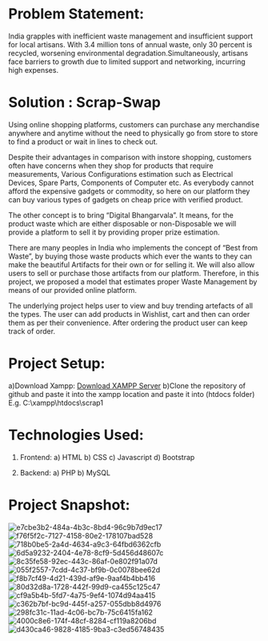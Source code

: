 # Problem Statement:
India grapples with inefficient waste management and insufficient support for local artisans. With 3.4 million tons of annual waste, only 30 percent is recycled, worsening environmental degradation.Simultaneously, artisans face barriers to growth due to limited support and networking, incurring high expenses.
		

# Solution : Scrap-Swap
Using online shopping platforms, customers can purchase any merchandise anywhere and anytime without the need to physically go from store to store to find a product or wait in lines to check out.

Despite their advantages in comparison with instore shopping, customers often have concerns when they shop for products that require measurements, Various Configurations estimation such as Electrical Devices, Spare Parts, Components of Computer etc. As everybody cannot afford the expensive gadgets or commodity, so here on our platform they can buy various types of gadgets on cheap price with verified product.

The other concept is to bring “Digital Bhangarvala”. It means, for the product waste which are either disposable or non-Disposable we will provide a platform to sell it by providing proper prize estimation. 

There are many peoples in India who implements the concept of “Best from Waste”, by buying those waste products which ever the wants to they can make the beautiful Artifacts for their own or for selling it. We will also allow users to sell or purchase those artifacts from our platform. Therefore, in this project, we proposed a model that estimates proper Waste Management by means of our provided online platform. 

The underlying project helps user to view and buy trending artefacts of all the types. The user can add products in Wishlist, cart and then can order them as per their convenience. After ordering the product user can keep track of order.

# Project Setup:
a)Download Xampp:
[Download XAMPP Server](https://www.apachefriends.org/)
b)Clone the repository of github and paste it into the xampp location and paste it into (htdocs folder) E.g. C:\xampp\htdocs\scrap1

 

# Technologies Used:
  1) Frontend:
     a) HTML
     b) CSS
     c) Javascript
     d) Bootstrap
		
  2) Backend:
     a) PHP
     b) MySQL

# Project Snapshot:
![e7cbe3b2-484a-4b3c-8bd4-96c9b7d9ec17](https://github.com/Chinmayk12/scrap1/assets/137162238/404793fe-9077-40b6-aa88-3f11d3c4cf36)
![f76f5f2c-7127-4158-80e2-178107bad528](https://github.com/Chinmayk12/scrap1/assets/137162238/190abb6c-c99c-42d0-adaa-821d88083f4c)
![718b0be5-2a4d-4634-a9c3-64fbd6362cfb](https://github.com/Chinmayk12/scrap1/assets/137162238/231b93c0-5329-488c-9f32-42149b6c1400)
![6d5a9232-2404-4e78-8cf9-5d456d48607c](https://github.com/Chinmayk12/scrap1/assets/137162238/2fbb1d85-b671-4720-9988-f647c4adc114)
![8c35fe58-92ec-443c-86af-0e802f91a07d](https://github.com/Chinmayk12/scrap1/assets/137162238/da20f41a-4b9f-48ee-a175-2bdc4408bc7a)
![055f2557-7cdd-4c37-bf9b-0c0078bee62d](https://github.com/Chinmayk12/scrap1/assets/137162238/3b3dd29b-4d51-460d-969a-2c6d809f23b8)
![f8b7cf49-4d21-439d-af9e-9aaf4b4bb416](https://github.com/Chinmayk12/scrap1/assets/137162238/a73d5241-70f3-467f-9ab9-46e50abf3903)
![80d32d8a-1728-442f-99d9-ca455c125c47](https://github.com/Chinmayk12/scrap1/assets/137162238/737138d3-f9e6-4b53-9044-e637ff691094)
![cf9a5b4b-5fd7-4a75-9ef4-1074d94aa415](https://github.com/Chinmayk12/scrap1/assets/137162238/6950a708-ccc7-4433-b38b-9d5bae9ecd77)
![c362b7bf-bc9d-445f-a257-055dbb8d4976](https://github.com/Chinmayk12/scrap1/assets/137162238/64522398-143d-4968-8687-ddef4c29ceeb)
![298fc31c-11ad-4c06-bc7b-75c6415fa162](https://github.com/Chinmayk12/scrap1/assets/137162238/81ab700c-ddad-4348-8780-7669cf348d42)
![4000c8e6-174f-48cf-8284-cf119a8206bd](https://github.com/Chinmayk12/scrap1/assets/137162238/97cfe5b4-e07d-4706-b933-11d4ba36436f)
![d430ca46-9828-4185-9ba3-c3ed56748435](https://github.com/Chinmayk12/scrap1/assets/137162238/23576f71-8466-4542-abb0-cb7ab01602c5)


